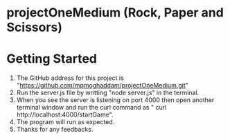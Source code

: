 # projectOneMedium (Rock, Paper and Scissors)

# Getting Started
1. The GitHub address for this project is "https://github.com/mpmoghaddam/projectOneMedium.git"
1. Run the server.js file by writting "node server.js" in the terminal.
2. When you see the server is listening on port 4000 then open another terminal window and run  the curl command as " curl http://localhost:4000/startGame".
3. The program will run as expected.
4. Thanks for any feedbacks.


